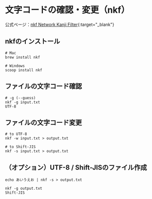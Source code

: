 # 文字コードの確認・変更（nkf）
公式ページ：[nkf Network Kanji Filter](https://ja.osdn.net/projects/nkf/){:target="_blank"}

## nkfのインストール
```
# Mac
brew install nkf

# Windows
scoop install nkf
```

## ファイルの文字コード確認
```shell
# -g (--guess)
nkf -g input.txt
UTF-8
```

## ファイルの文字コード変更
```shell
# to UTF-8
nkf -w input.txt > output.txt

# to Shift-JIS
nkf -s input.txt > output.txt
```

## （オプション）UTF-8 / Shift-JISのファイル作成
```
echo あいうえお | nkf -s > output.txt

nkf -g output.txt
Shift-JIS
```
